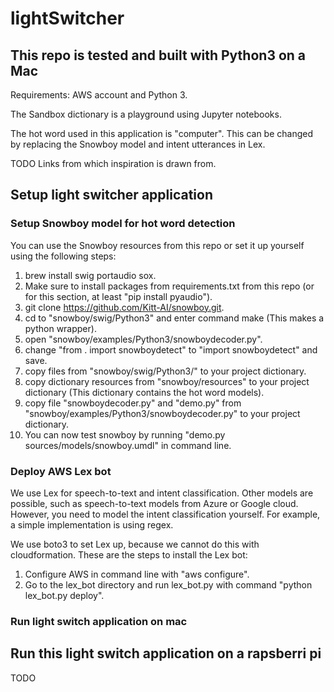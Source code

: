 # lightSwitcher

## This repo is tested and built with Python3 on a Mac

Requirements: AWS account and Python 3.

The Sandbox dictionary is a playground using Jupyter notebooks.

The hot word used in this application is "computer". This can be changed by replacing the Snowboy model and intent utterances in Lex.

TODO Links from which inspiration is drawn from.

## Setup light switcher application

### Setup Snowboy model for hot word detection

You can use the Snowboy resources from this repo or set it up yourself using the following steps:

1. brew install swig portaudio sox.
2. Make sure to install packages from requirements.txt from this repo (or for this section, at least "pip install pyaudio").
3. git clone <https://github.com/Kitt-AI/snowboy.git>.
4. cd to "snowboy/swig/Python3" and enter command make (This makes a python wrapper).
5. open "snowboy/examples/Python3/snowboydecoder.py".
6. change "from . import snowboydetect" to "import snowboydetect" and save.
7. copy files from "snowboy/swig/Python3/" to your project dictionary.
8. copy dictionary resources from "snowboy/resources" to your project dictionary (This dictionary contains the hot word models).
9. copy file "snowboydecoder.py" and "demo.py" from "snowboy/examples/Python3/snowboydecoder.py" to your project dictionary.
10. You can now test snowboy by running "demo.py sources/models/snowboy.umdl" in command line.

### Deploy AWS Lex bot 

We use Lex for speech-to-text and intent classification. Other models are possible, such as speech-to-text models from Azure or Google cloud. However, you need to model the intent classification yourself. For example, a simple implementation is using regex.

We use boto3 to set Lex up, because we cannot do this with cloudformation. These are the steps to install the Lex bot:

1. Configure AWS in command line with "aws configure".
2. Go to the lex_bot directory and run lex_bot.py with command "python lex_bot.py deploy".

### Run light switch application on mac

## Run this light switch application on a rapsberri pi

TODO